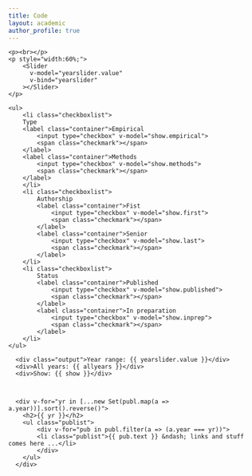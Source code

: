 ```yaml
---
title: Code
layout: academic
author_profile: true
---
```


<!-- https://vuejsexamples.com/vue-3-slider-component-with-multihandles-and-formatting/ -->
<script src="https://unpkg.com/vue@3.0.4/dist/vue.global.prod.js"></script>
<script src="https://unpkg.com/@vueform/slider"></script>

<!-- {% raw %} -->
<div id="app">

    <p><br></p>
    <p style="width:60%;">
        <Slider
          v-model="yearslider.value"
          v-bind="yearslider"
        ></Slider>
    </p>

    <ul>
        <li class="checkboxlist">
        Type
        <label class="container">Empirical
            <input type="checkbox" v-model="show.empirical">
            <span class="checkmark"></span>
        </label>
        <label class="container">Methods
            <input type="checkbox" v-model="show.methods">
            <span class="checkmark"></span>
        </label>
        </li>
        <li class="checkboxlist">
            Authorship
            <label class="container">Fist
                <input type="checkbox" v-model="show.first">
                <span class="checkmark"></span>
            </label>
            <label class="container">Senior
                <input type="checkbox" v-model="show.last">
                <span class="checkmark"></span>
            </label>
        </li>
        <li class="checkboxlist">
            Status
            <label class="container">Published
                <input type="checkbox" v-model="show.published">
                <span class="checkmark"></span>
            </label>
            <label class="container">In preparation
                <input type="checkbox" v-model="show.inprep">
                <span class="checkmark"></span>
            </label>
        </li>
    </ul>
    
      <div class="output">Year range: {{ yearslider.value }}</div>
      <div>All years: {{ allyears }}</div>
      <div>Show: {{ show }}</div>
      
      

      <div v-for="yr in [...new Set(publ.map(a => a.year))].sort().reverse()">
        <h2>{{ yr }}</h2>
        <ul class="publist">
            <div v-for="pub in publ.filter(a => (a.year === yr))">
            <li class="publist">{{ pub.text }} &ndash; links and stuff comes here ...</li>
            </div>
        </ul>
      </div>
  
</div>
<!-- {% endraw %} -->

<script>

var p = [
        {% for ms in site.data.publications %}{
          "id": "{{ ms.id }}",
          "text": "{{ ms.text }}",
          "year": {{ ms.year }},
          "type": "{{ ms.type }}",
          "authorship": "{{ ms.authorship }}",
          "status": "{{ ms.status }}",
          "preprint": "{{ ms.preprint }}",
          "datarepo": "{{ ms.datarepo }}",
          "rpackagename": "{{ ms.rpackagename }}",
          "rpackagelink": "{{ ms.rpackagelink }}",
          "webappname": "{{ ms.webappname }}",
          "webapplink": "{{ ms.webapplink }}",
          "doi": "{{ ms.doi }}"
        }{% unless forloop.last %},{% endunless %}
      {% endfor %}];

var yrs = [...new Set(p.map(a => a.year))].sort().reverse();

const app = Vue.createApp({
  data: () => ({
    yearslider: {
        value: [Math.min(...yrs), Math.max(...yrs)],
        min: Math.min(...yrs),
        max: Math.max(...yrs),
    },
    pubs: p,
    allyears: yrs,
    show: {
        empirical: false,
        methods: false,
        first: false,
        last: false,
        published: false,
        inprep: false,
    },
  }),
  computed: {
    publ: function () {
        var x = [];
        for (i = 0; i < this.pubs.length; i++) {
            let add = false;
            // none is checked: show all
            if (!this.show.empirical && !this.show.methods && !this.show.first &&!this.show.last && !this.show.published && !this.show.inprep) {
              add = true;
            } else {
              // type
              if (this.show.empirical && this.pubs[i].type == "empirical")
                  add = true;
              if (this.show.methods && this.pubs[i].type == "methods")
                  add = true;
              // authorship
              if (this.show.first && this.pubs[i].authorship == "first")
                  add = true;
              if (this.show.last && this.pubs[i].authorship == "last")
                  add = true;
              // status
              if (this.show.published && this.pubs[i].status == "published")
                  add = true;
              if (this.show.inprep && this.pubs[i].status != "published")
                  add = true;
            }
            if (add) {
                if (this.pubs[i].year < this.yearslider.value[0]) {
                    add = false;
                }
                if (this.pubs[i].year > this.yearslider.value[1]) {
                    add = false;
                }
            }
            if (add)
                x[i] = this.pubs[i];
        }
        return x
    }
  }
})

app.component('Slider', VueformSlider)
app.mount('#app')

</script>

<style>
li.checkboxlist{
    list-style: none; 
    display:inline-block;
    padding-left: 15px;
    padding-right: 15px;
}
ul.publist{
    list-style: none; 
    padding-left: 0;
}
li.publist{
    margin-bottom: 1.5em;
}

 /* Customize the label (the container) */
 .container {
  display: block;
  position: relative;
  padding-left: 25px;
  margin-bottom: 12px;
  cursor: pointer;
  font-size: 14px;
  -webkit-user-select: none;
  -moz-user-select: none;
  -ms-user-select: none;
  user-select: none;
}

/* Hide the browser's default checkbox */
.container input {
  position: absolute;
  opacity: 0;
  cursor: pointer;
  height: 0;
  width: 0;
}

/* Create a custom checkbox */
.checkmark {
  position: absolute;
  top: 0;
  left: 0;
  height: 18px;
  width: 18px;
  background-color: #eee;
}

/* On mouse-over, add a grey background color */
.container:hover input ~ .checkmark {
  background-color: #ccc;
}

/* When the checkbox is checked, add a blue background */
.container input:checked ~ .checkmark {
  background-color: #52adc8;
}

/* Create the checkmark/indicator (hidden when not checked) */
.checkmark:after {
  content: "";
  position: absolute;
  display: none;
}

/* Show the checkmark when checked */
.container input:checked ~ .checkmark:after {
  display: block;
}

/* Style the checkmark/indicator */
.container .checkmark:after {
  left: 8px;
  top: 4px;
  width: 4px;
  height: 9px;
  border: solid white;
  border-width: 0 2px 2px 0;
  -webkit-transform: rotate(45deg);
  -ms-transform: rotate(45deg);
  transform: rotate(45deg);
}

/* Customized css from here https://unpkg.com/@vueform/slider@1.0.5/themes/default.css */
.slider-target,.slider-target *{-webkit-touch-callout:none;-webkit-tap-highlight-color:rgba(0,0,0,0);-webkit-user-select:none;touch-action:none;-ms-user-select:none;-moz-user-select:none;user-select:none;box-sizing:border-box}
.slider-target{position:relative}
.slider-base,.slider-connects{width:100%;height:100%;position:relative;z-index:1}
.slider-connects{overflow:hidden;z-index:0}
.slider-connect,.slider-origin{will-change:transform;position:absolute;z-index:1;top:0;right:0;-ms-transform-origin:0 0;-webkit-transform-origin:0 0;-webkit-transform-style:preserve-3d;transform-origin:0 0;transform-style:flat}
.slider-connect{height:100%;width:100%}
.slider-origin{height:10%;width:10%}
.slider-txt-dir-rtl.slider-horizontal .slider-origin{left:0;right:auto}
.slider-vertical .slider-origin{width:0}
.slider-horizontal .slider-origin{height:0}
.slider-handle{-webkit-backface-visibility:hidden;backface-visibility:hidden;position:absolute}.slider-touch-area{height:100%;width:100%}
.slider-state-tap .slider-connect,.slider-state-tap .slider-origin{transition:transform .3s}
.slider-state-drag *{cursor:inherit!important}
.slider-horizontal{height:6px}
.slider-horizontal .slider-handle{width:16px;height:16px;top:-6px;right:-8px}
.slider-vertical{width:6px;height:300px}
.slider-vertical .slider-handle{width:16px;height:16px;top:-8px;right:-6px}
.slider-txt-dir-rtl.slider-horizontal .slider-handle{left:-8px;right:auto}
.slider-base{background-color:#d4e0e7}
.slider-base,.slider-connects{border-radius:3px}
.slider-connect{background:#52adc8;cursor:pointer}
.slider-draggable{cursor:ew-resize}
.slider-vertical .slider-draggable{cursor:ns-resize}
.slider-handle{width:16px;height:16px;border-radius:50%;background:#fff;border:0;right:-8px;box-shadow:.5px .5px 2px 1px rgba(0,0,0,.32);cursor:-webkit-grab;cursor:grab}.slider-handle:focus{outline:none}.slider-active{box-shadow:.5px .5px 2px 1px rgba(0,0,0,.42);cursor:-webkit-grabbing;cursor:grabbing}[disabled] .slider-connect{background:#b8b8b8}[disabled].slider-handle,[disabled] .slider-handle,[disabled].slider-target{cursor:not-allowed}[disabled] .slider-tooltip{background:#b8b8b8;border-color:#b8b8b8}.slider-tooltip{position:absolute;display:block;font-size:14px;font-weight:500;white-space:nowrap;padding:2px 5px;min-width:20px;text-align:center;color:#fff;border-radius:5px;border:1px solid #52adc8;background:#52adc8}.slider-horizontal .slider-tooltip{transform:translate(-50%);left:50%;bottom:24px}.slider-horizontal .slider-tooltip:before{content:"";position:absolute;bottom:-10px;left:50%;width:0;height:0;border:5px solid transparent;border-top-color:inherit;transform:translate(-50%)}.slider-vertical .slider-tooltip{transform:translateY(-50%);top:50%;right:24px}.slider-vertical .slider-tooltip:before{content:"";position:absolute;right:-10px;top:50%;width:0;height:0;border:5px solid transparent;border-left-color:inherit;transform:translateY(-50%)}.slider-horizontal .slider-origin>.slider-tooltip{transform:translate(50%);left:auto;bottom:14px}.slider-vertical .slider-origin>.slider-tooltip{transform:translateY(-18px);top:auto;right:18px}.slider-pips,.slider-pips *{box-sizing:border-box}.slider-pips{position:absolute;color:#999}.slider-value{position:absolute;white-space:nowrap;text-align:center}.slider-value-sub{color:#ccc;font-size:10px}.slider-marker{position:absolute;background:#ccc}.slider-marker-large,.slider-marker-sub{background:#aaa}.slider-pips-horizontal{padding:10px 0;height:80px;top:100%;left:0;width:100%}.slider-value-horizontal{transform:translate(-50%,50%)}.slider-rtl .slider-value-horizontal{transform:translate(50%,50%)}.slider-marker-horizontal.slider-marker{margin-left:-1px;width:2px;height:5px}.slider-marker-horizontal.slider-marker-sub{height:10px}.slider-marker-horizontal.slider-marker-large{height:15px}.slider-pips-vertical{padding:0 10px;height:100%;top:0;left:100%}.slider-value-vertical{transform:translateY(-50%);padding-left:25px}.slider-rtl .slider-value-vertical{transform:translateY(50%)}.slider-marker-vertical.slider-marker{width:5px;height:2px;margin-top:-1px}.slider-marker-vertical.slider-marker-sub{width:10px}.slider-marker-vertical.slider-marker-large{width:15px}
</style>
